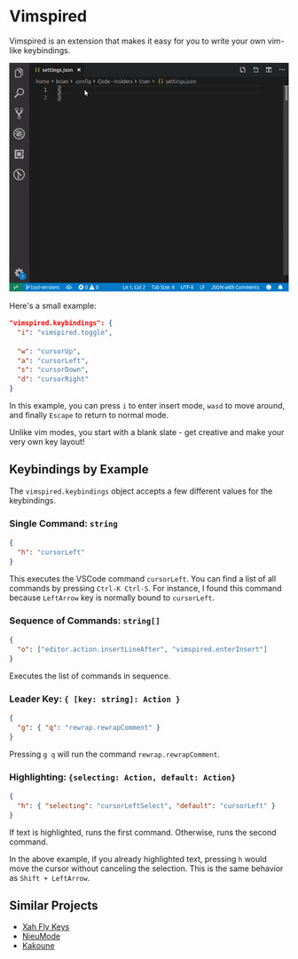 # Vimspired

Vimspired is an extension that makes it easy for you to write your own vim-like keybindings.

![](doc/demo.gif)

Here's a small example:

```json
"vimspired.keybindings": {
  "i": "vimspired.toggle",

  "w": "cursorUp",
  "a": "cursorLeft",
  "s": "cursorDown",
  "d": "cursorRight"
}
```

In this example,
you can press `i` to enter insert mode,
`wasd` to move around,
and finally `Escape` to return to normal mode.

Unlike vim modes, you start with a blank slate - get creative and make your very own key layout!

## Keybindings by Example

The `vimspired.keybindings` object accepts a few different values for the keybindings.

### Single Command: `string`

```json
{
  "h": "cursorLeft"
}
```

This executes the VSCode command `cursorLeft`.
You can find a list of all commands by pressing `Ctrl-K Ctrl-S`.
For instance, I found this command because `LeftArrow` key is normally bound to `cursorLeft`.

### Sequence of Commands: `string[]`

```json
{
  "o": ["editor.action.insertLineAfter", "vimspired.enterInsert"]
}
```

Executes the list of commands in sequence.

### Leader Key: `{ [key: string]: Action }`

```json
{
  "g": { "q": "rewrap.rewrapComment" }
}
```

Pressing `g q` will run the command `rewrap.rewrapComment`.

### Highlighting: `{selecting: Action, default: Action}`

```json
{
  "h": { "selecting": "cursorLeftSelect", "default": "cursorLeft" }
}
```

If text is highlighted, runs the first command.
Otherwise, runs the second command.

In the above example,
if you already highlighted text,
pressing `h` would move the cursor without canceling the selection.
This is the same behavior as `Shift + LeftArrow`.

## Similar Projects

- [Xah Fly Keys](http://ergoemacs.org/misc/ergoemacs_vi_mode.html)
- [NieuMode](https://github.com/appledelhi/neiumode)
- [Kakoune](http://kakoune.org/)
